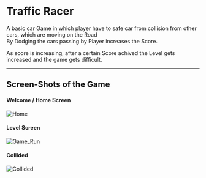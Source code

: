 # Traffic Racer
A basic car Game in which player have to safe car from collision from other cars, which are moving on the Road  
By Dodging the cars passing by Player increases the Score.

As score is increasing, after a certain Score achived the Level gets increased and the game gets difficult.


---
## Screen-Shots of the Game
#### Welcome / Home Screen
![Home](https://user-images.githubusercontent.com/71085729/95190713-5d5dbd00-07ed-11eb-8a6e-12b2e00189ea.png)


#### Level Screen
![Game_Run](https://user-images.githubusercontent.com/71085729/95190823-7bc3b880-07ed-11eb-9442-9f7e761a1d4a.png)

#### Collided
![Collided](https://user-images.githubusercontent.com/71085729/95190827-7d8d7c00-07ed-11eb-95e2-012ab52a1fa7.png)
